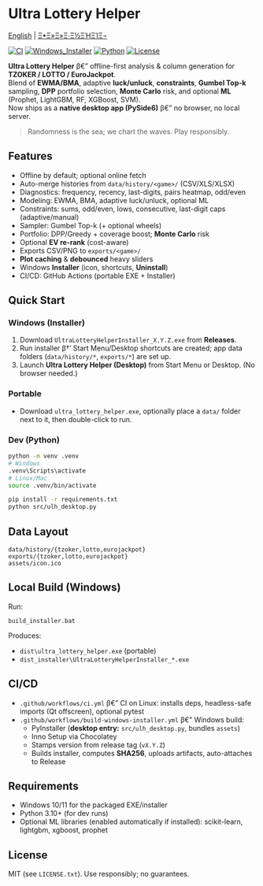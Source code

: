 # Ultra Lottery Helper
[English](README.md) | [Ξ•Ξ»Ξ»Ξ·Ξ½ΞΉΞΊΞ¬](README.el.md)

[![CI](https://img.shields.io/badge/CI-passing-brightgreen)](#)
[![Windows_Installer](https://img.shields.io/badge/Windows-Installer-blue)](#)
[![Python](https://img.shields.io/badge/Python-3.10+-blue)](#)
[![License](https://img.shields.io/badge/License-MIT-yellow)](#)

**Ultra Lottery Helper** β€” offline-first analysis & column generation for **TZOKER / LOTTO / EuroJackpot**.  
Blend of **EWMA/BMA**, adaptive **luck/unluck**, **constraints**, **Gumbel Top-k** sampling, **DPP** portfolio selection, **Monte Carlo** risk, and optional **ML** (Prophet, LightGBM, RF, XGBoost, SVM).  
Now ships as a **native desktop app (PySide6)** β€” no browser, no local server.

> Randomness is the sea; we chart the waves. Play responsibly.

## Features
- Offline by default; optional online fetch
- Auto-merge histories from `data/history/<game>/` (CSV/XLS/XLSX)
- Diagnostics: frequency, recency, last-digits, pairs heatmap, odd/even
- Modeling: EWMA, BMA, adaptive luck/unluck, optional ML
- Constraints: sums, odd/even, lows, consecutive, last-digit caps (adaptive/manual)
- Sampler: Gumbel Top-k (+ optional wheels)
- Portfolio: DPP/Greedy + coverage boost; **Monte Carlo** risk
- Optional **EV re-rank** (cost-aware)
- Exports CSV/PNG to `exports/<game>/`
- **Plot caching** & **debounced** heavy sliders
- Windows **Installer** (icon, shortcuts, **Uninstall**)
- CI/CD: GitHub Actions (portable EXE + Installer)

## Quick Start
### Windows (Installer)
1. Download `UltraLotteryHelperInstaller_X.Y.Z.exe` from **Releases**.
2. Run installer β†’ Start Menu/Desktop shortcuts are created; app data folders (`data/history/*`, `exports/*`) are set up.
3. Launch **Ultra Lottery Helper (Desktop)** from Start Menu or Desktop. (No browser needed.)

### Portable
- Download `ultra_lottery_helper.exe`, optionally place a `data/` folder next to it, then double-click to run.

### Dev (Python)
```bash
python -m venv .venv
# Windows
.venv\Scripts\activate
# Linux/Mac
source .venv/bin/activate

pip install -r requirements.txt
python src/ulh_desktop.py
```

## Data Layout
```
data/history/{tzoker,lotto,eurojackpot}
exports/{tzoker,lotto,eurojackpot}
assets/icon.ico
```

## Local Build (Windows)
Run:
```
build_installer.bat
```
Produces:
- `dist\ultra_lottery_helper.exe` (portable)
- `dist_installer\UltraLotteryHelperInstaller_*.exe`

## CI/CD
- `.github/workflows/ci.yml` β€” CI on Linux: installs deps, headless-safe imports (Qt offscreen), optional pytest
- `.github/workflows/build-windows-installer.yml` β€” Windows build:
  - PyInstaller (**desktop entry:** `src/ulh_desktop.py`, bundles `assets`)
  - Inno Setup via Chocolatey
  - Stamps version from release tag (`vX.Y.Z`)
  - Builds installer, computes **SHA256**, uploads artifacts, auto-attaches to Release

## Requirements
- Windows 10/11 for the packaged EXE/installer
- Python 3.10+ (for dev runs)
- Optional ML libraries (enabled automatically if installed): scikit-learn, lightgbm, xgboost, prophet

## License
MIT (see `LICENSE.txt`). Use responsibly; no guarantees.
